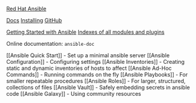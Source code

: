 [Red Hat Ansible](https://www.ansible.com/)

[Docs](https://docs.ansible.com/ansible/latest/index.html) [Installing](https://docs.ansible.com/ansible/latest/installation_guide/intro_installation.html) [GitHub](https://github.com/ansible/)

[Getting Started with Ansible](https://app.pluralsight.com/library/courses/getting-started-ansible)
[Indexes of all modules and plugins](https://docs.ansible.com/ansible/latest/collections/all_plugins.html)

Online documentation: `ansible-doc`

[[Ansible Quick Start]] - Set up a minimal ansible server
[[Ansible Configuration]] - Configuring settings
[[Ansible Inventories]] - Creating static and dynamic inventories of hosts to affect
[[Ansible Ad-Hoc Commands]] - Running commands on the fly
[[Ansible Playbooks]] - For smaller repeatable procedures
[[Ansible Roles]] - For larger, structured, collections of files
[[Ansible Vault]] - Safely embedding secrets in ansible code
[[Ansible Galaxy]] - Using community resources






